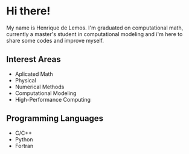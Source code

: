 # Hi there! 

My name is Henrique de Lemos. I'm graduated on computational math, currently a master's student in computational modeling and i'm here to share some codes and improve myself.

## Interest Areas
- Aplicated Math
- Physical
- Numerical Methods
- Computational Modeling
- High-Performance Computing

## Programming Languages
- C/C++
- Python
- Fortran
